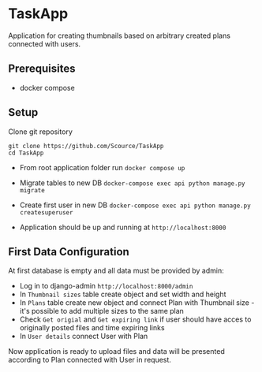 # TaskApp

Application for creating thumbnails based on arbitrary created plans connected with users.

## Prerequisites
* docker compose

## Setup
Clone git repository
```
git clone https://github.com/Scource/TaskApp
cd TaskApp
```

- From root application folder run `docker compose up`

- Migrate tables to new DB
  `docker-compose exec api python manage.py migrate`

- Create first user in new DB
  `docker-compose exec api python manage.py createsuperuser`
  
- Application should be up and running at `http://localhost:8000`


  
## First Data Configuration
At first database is empty and all data must be provided by admin:
- Log in to django-admin `http://localhost:8000/admin`
- In `Thumbnail sizes` table create object and set width and height
- In `Plans` table create new object and connect Plan with Thumbnail size -  it's possible to add multiple sizes to the same plan
- Check `Get origial` and `Get expiring link` if user should have acces to originally posted files and time expiring links
- In `User details` connect User with Plan

Now application is ready to upload files and data will be presented according to Plan connected with User in request.
